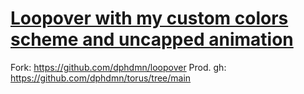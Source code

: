 # [Loopover with my custom colors scheme and uncapped animation](https://dphdmn.github.io/torus/)

Fork: https://github.com/dphdmn/loopover
Prod. gh: https://github.com/dphdmn/torus/tree/main
